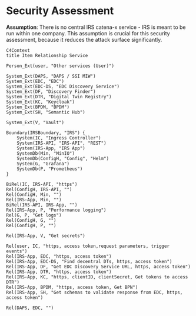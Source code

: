 # Security Assessment

**Assumption**: There is no central IRS catena-x service - IRS is meant to be run within one company. This assumption is crucial for this security assessment, because it reduces the attack surface significantly.

```mermaid
C4Context
title Item Relationship Service

Person_Ext(user, "Other services (User)")

System_Ext(DAPS, "DAPS / SSI MIW")
System_Ext(EDC, "EDC")
System_Ext(EDC-DS, "EDC Discovery Service")
System_Ext(DF, "Discovery Finder")
System_Ext(DTR, "Digital Twin Registry")
System_Ext(KC, "Keycloak")
System_Ext(BPDM, "BPDM")
System_Ext(SH, "Semantic Hub")

System_Ext(V, "Vault")

Boundary(IRSBoundary, "IRS") {
    System(IC, "Ingress Controller")
    System(IRS-API, "IRS-API", "REST")
    System(IRS-App, "IRS App")
    SystemDb(Min, "MinIO")
    SystemDb(ConfigH, "Config", "Helm")
    System(G, "Grafana")
    SystemDb(P, "Prometheus")
}

BiRel(IC, IRS-API, "https")
Rel(ConfigH, IRS-API, "")
Rel(ConfigH, Min, "")
Rel(IRS-App, Min, "")
BiRel(IRS-API, IRS-App, "")
Rel(IRS-App, P, "Performance logging")
Rel(G, P, "Get logs")
Rel(ConfigH, G, "")
Rel(ConfigH, P, "")

Rel(IRS-App, V, "Get secrets")

Rel(user, IC, "https, access token,request parameters, trigger events")
Rel(IRS-App, EDC, "https, access token")
Rel(IRS-App, EDC-DS, "Find decentral DTs, https, access token")
Rel(IRS-App, DF, "Get EDC Discovery Service URL, https, access token")
Rel(IRS-App, DTR, "https, access token")
Rel(IRS-App, KC, "https, clientID, clientSecret, Get tokens to access DTR")
Rel(IRS-App, BPDM, "https, access token, Get BPN")
Rel(IRS-App, SH, "Get schemas to validate response from EDC, https, access token")

Rel(DAPS, EDC, "")
```
